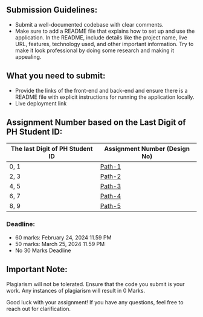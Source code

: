 ## **Submission Guidelines:**

- Submit a well-documented codebase with clear comments.
- Make sure to add a README file that explains how to set up and use the application. In the README, include details like the project name, live URL, features, technology used, and other important information. Try to make it look professional by doing some research and making it appealing.

## What you need to submit:

- Provide the  links of the front-end and back-end and ensure there is a README file with explicit instructions for running the application locally.
- Live deployment link


## Assignment Number based on the Last Digit of PH Student ID:

| The last Digit of PH Student ID | Assignment Number (Design No)              |
| ------------------------------- | ------------------------------------------ |
| 0, 1                            | [Path-1](Assignment-08-Frontend-Path-1.md) |
| 2, 3                            | [Path-2](Assignment-08-Frontend-Path-2.md) |
| 4, 5                            | [Path-3](Assignment-08-Frontend-Path-3.md) |
| 6, 7                            | [Path-4](Assignment-08-Frontend-Path-4.md) |
| 8, 9                            | [Path-5](Assignment-08-Frontend-Path-5.md) |

### **Deadline:**

- 60 marks: February 24, 2024 11.59 PM
- 50 marks: March 25, 2024 11.59 PM
- No 30 Marks Deadline

## Important Note:

Plagiarism will not be tolerated. Ensure that the code you submit is your work. Any instances of plagiarism will result in 0 Marks.

Good luck with your assignment! If you have any questions, feel free to reach out for clarification.